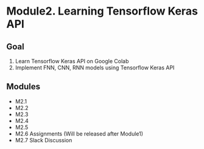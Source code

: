 # Module2. Learning Tensorflow Keras API
## Goal
1. Learn Tensorflow Keras API on Google Colab 
2. Implement FNN, CNN, RNN models using Tensorflow Keras API
## Modules
- M2.1 
- M2.2
- M2.3
- M2.4
- M2.5
- M2.6 Assignments (Will be released after Module1)
- M2.7 Slack Discussion
